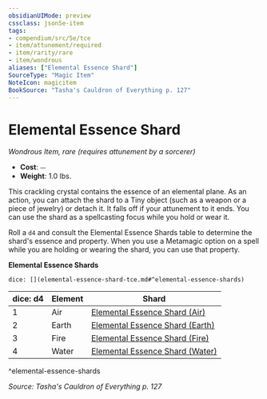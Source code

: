 ```yaml
---
obsidianUIMode: preview
cssclass: json5e-item
tags:
- compendium/src/5e/tce
- item/attunement/required
- item/rarity/rare
- item/wondrous
aliases: ["Elemental Essence Shard"]
SourceType: "Magic Item"
NoteIcon: magicitem
BookSource: "Tasha's Cauldron of Everything p. 127"
---
```

# Elemental Essence Shard
*Wondrous Item, rare (requires attunement by a sorcerer)*  

- **Cost**: ⏤
- **Weight**: 1.0 lbs.

This crackling crystal contains the essence of an elemental plane. As an action, you can attach the shard to a Tiny object (such as a weapon or a piece of jewelry) or detach it. It falls off if your attunement to it ends. You can use the shard as a spellcasting focus while you hold or wear it.

Roll a `d4` and consult the Elemental Essence Shards table to determine the shard's essence and property. When you use a Metamagic option on a spell while you are holding or wearing the shard, you can use that property.

**Elemental Essence Shards**

`dice: [](elemental-essence-shard-tce.md#^elemental-essence-shards)`

| dice: d4 | Element | Shard |
|----------|---------|-------|
| 1 | Air | [Elemental Essence Shard (Air)](/2-Mechanics/CLI/items/elemental-essence-shard-air-tce.md) |
| 2 | Earth | [Elemental Essence Shard (Earth)](/2-Mechanics/CLI/items/elemental-essence-shard-earth-tce.md) |
| 3 | Fire | [Elemental Essence Shard (Fire)](/2-Mechanics/CLI/items/elemental-essence-shard-fire-tce.md) |
| 4 | Water | [Elemental Essence Shard (Water)](/2-Mechanics/CLI/items/elemental-essence-shard-water-tce.md) |
^elemental-essence-shards

*Source: Tasha's Cauldron of Everything p. 127*